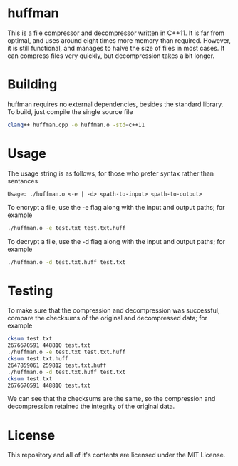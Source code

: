 # huffman

This is a file compressor and decompressor written in C++11. It is far from optimal, and uses around eight times more memory than required. However, it is still functional, and manages to halve the size of files in most cases. It can compress files very quickly, but decompression takes a bit longer.

# Building

huffman requires no external dependencies, besides the standard library. To build, just compile the single source file

```bash
clang++ huffman.cpp -o huffman.o -std=c++11
```

# Usage

The usage string is as follows, for those who prefer syntax rather than sentances

```
Usage: ./huffman.o <-e | -d> <path-to-input> <path-to-output>
```

To encrypt a file, use the -e flag along with the input and output paths; for example

```bash
./huffman.o -e test.txt test.txt.huff
```

To decrypt a file, use the -d flag along with the input and output paths; for example

```bash
./huffman.o -d test.txt.huff test.txt
```

# Testing

To make sure that the compression and decompression was successful, compare the checksums of the original and decompressed data; for example

```bash
cksum test.txt
2676670591 448810 test.txt
./huffman.o -e test.txt test.txt.huff
cksum test.txt.huff
2647859061 259812 test.txt.huff
./huffman.o -d test.txt.huff test.txt
cksum test.txt
2676670591 448810 test.txt
```

We can see that the checksums are the same, so the compression and decompression retained the integrity of the original data.

# License

This repository and all of it's contents are licensed under the MIT License.